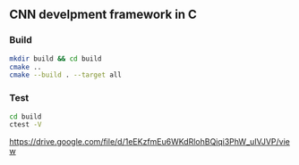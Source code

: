 ## CNN develpment framework in C
### Build
```bash
mkdir build && cd build
cmake ..
cmake --build . --target all
```

### Test
```bash
cd build
ctest -V
```

https://drive.google.com/file/d/1eEKzfmEu6WKdRlohBQiqi3PhW_uIVJVP/view